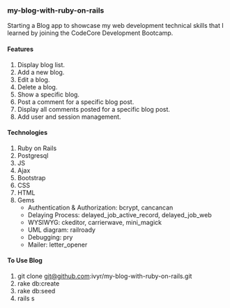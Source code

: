 ### my-blog-with-ruby-on-rails
Starting a Blog app to showcase my web development technical skills that I learned by joining the CodeCore Development Bootcamp.

#### Features
1. Display blog list.
2. Add a new blog.
3. Edit a blog.
4. Delete a blog.
5. Show a specific blog.
6. Post a comment for a specific blog post.
7. Display all comments posted for a specific blog post.
8. Add user and session management.

#### Technologies
1. Ruby on Rails
2. Postgresql
3. JS
4. Ajax
5. Bootstrap
6. CSS
7. HTML
8. Gems
   - Authentication & Authorization: bcrypt, cancancan
   - Delaying Process: delayed_job_active_record, delayed_job_web
   - WYSIWYG: ckeditor, carrierwave, mini_magick
   - UML diagram: railroady
   - Debugging: pry
   - Mailer: letter_opener

#### To Use Blog
1. git clone git@github.com:ivyr/my-blog-with-ruby-on-rails.git
2. rake db:create
3. rake db:seed
4. rails s
